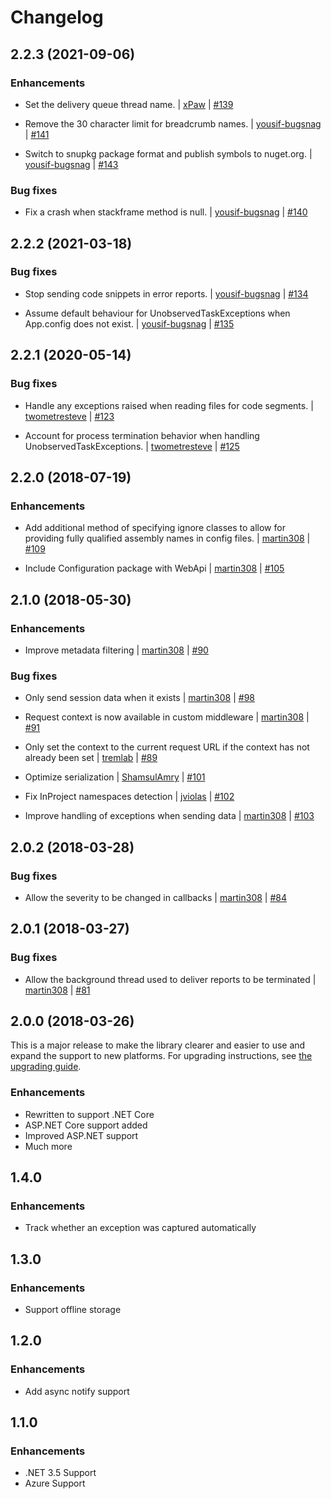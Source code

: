 Changelog
=========

## 2.2.3 (2021-09-06)

### Enhancements

* Set the delivery queue thread name.
  | [xPaw](https://github.com/xPaw)
  | [#139](https://github.com/bugsnag/bugsnag-dotnet/pull/139)

* Remove the 30 character limit for breadcrumb names.
| [yousif-bugsnag](https://github.com/yousif-bugsnag)
| [#141](https://github.com/bugsnag/bugsnag-dotnet/pull/141)

* Switch to snupkg package format and publish symbols to nuget.org.
| [yousif-bugsnag](https://github.com/yousif-bugsnag)
| [#143](https://github.com/bugsnag/bugsnag-dotnet/pull/143)

### Bug fixes

* Fix a crash when stackframe method is null.
  | [yousif-bugsnag](https://github.com/yousif-bugsnag)
  | [#140](https://github.com/bugsnag/bugsnag-dotnet/pull/140)

## 2.2.2 (2021-03-18)

### Bug fixes

* Stop sending code snippets in error reports.
  | [yousif-bugsnag](https://github.com/yousif-bugsnag)
  | [#134](https://github.com/bugsnag/bugsnag-dotnet/pull/134)

* Assume default behaviour for UnobservedTaskExceptions when App.config does not exist.
  | [yousif-bugsnag](https://github.com/yousif-bugsnag)
  | [#135](https://github.com/bugsnag/bugsnag-dotnet/pull/135)

## 2.2.1 (2020-05-14)

### Bug fixes

* Handle any exceptions raised when reading files for code segments.
  | [twometresteve](https://github.com/twometresteve)
  | [#123](https://github.com/bugsnag/bugsnag-dotnet/pull/123)

* Account for process termination behavior when handling UnobservedTaskExceptions.
  | [twometresteve](https://github.com/twometresteve)
  | [#125](https://github.com/bugsnag/bugsnag-dotnet/pull/125)

## 2.2.0 (2018-07-19)

### Enhancements

* Add additional method of specifying ignore classes to allow for providing fully qualified assembly names in config files.
  | [martin308](https://github.com/martin308)
  | [#109](https://github.com/bugsnag/bugsnag-dotnet/pull/109)

* Include Configuration package with WebApi
  | [martin308](https://github.com/martin308)
  | [#105](https://github.com/bugsnag/bugsnag-dotnet/pull/105)

## 2.1.0 (2018-05-30)

### Enhancements

* Improve metadata filtering
  | [martin308](https://github.com/martin308)
  | [#90](https://github.com/bugsnag/bugsnag-dotnet/pull/90)

### Bug fixes

* Only send session data when it exists
  | [martin308](https://github.com/martin308)
  | [#98](https://github.com/bugsnag/bugsnag-dotnet/pull/98)

* Request context is now available in custom middleware
  | [martin308](https://github.com/martin308)
  | [#91](https://github.com/bugsnag/bugsnag-dotnet/pull/91)

* Only set the context to the current request URL if the context has not already been set
  | [tremlab](https://github.com/tremlab)
  | [#89](https://github.com/bugsnag/bugsnag-dotnet/pull/89)

* Optimize serialization
  | [ShamsulAmry](https://github.com/ShamsulAmry)
  | [#101](https://github.com/bugsnag/bugsnag-dotnet/pull/101)

* Fix InProject namespaces detection
  | [jviolas](https://github.com/jviolas)
  | [#102](https://github.com/bugsnag/bugsnag-dotnet/pull/102)

* Improve handling of exceptions when sending data
  | [martin308](https://github.com/martin308)
  | [#103](https://github.com/bugsnag/bugsnag-dotnet/pull/103)

## 2.0.2 (2018-03-28)

### Bug fixes

* Allow the severity to be changed in callbacks
  | [martin308](https://github.com/martin308)
  | [#84](https://github.com/bugsnag/bugsnag-dotnet/pull/84)

## 2.0.1 (2018-03-27)

### Bug fixes

* Allow the background thread used to deliver reports to be terminated
  | [martin308](https://github.com/martin308)
  | [#81](https://github.com/bugsnag/bugsnag-dotnet/pull/81)

## 2.0.0 (2018-03-26)

This is a major release to make the library clearer and easier to use and expand the support to new platforms. For upgrading instructions, see [the upgrading guide](UPGRADING.md#1x-to-2x).

### Enhancements

* Rewritten to support .NET Core
* ASP.NET Core support added
* Improved ASP.NET support
* Much more

## 1.4.0

### Enhancements

* Track whether an exception was captured automatically

## 1.3.0

### Enhancements

* Support offline storage

## 1.2.0

### Enhancements

* Add async notify support

## 1.1.0

### Enhancements

* .NET 3.5 Support
* Azure Support
